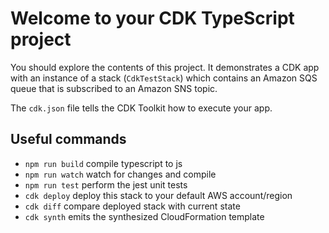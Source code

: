 # Welcome to your CDK TypeScript project

You should explore the contents of this project. It demonstrates a CDK app with an instance of a stack (`CdkTestStack`)
which contains an Amazon SQS queue that is subscribed to an Amazon SNS topic.

The `cdk.json` file tells the CDK Toolkit how to execute your app.

## Useful commands

* `npm run build`   compile typescript to js
* `npm run watch`   watch for changes and compile
* `npm run test`    perform the jest unit tests
* `cdk deploy`      deploy this stack to your default AWS account/region
* `cdk diff`        compare deployed stack with current state
* `cdk synth`       emits the synthesized CloudFormation template


<!-- to destroy -->
<!-- 
cdk destroy
aws s3 rm --recursive s3://$(aws s3 ls | grep cdktoolkit | cut -d' ' -f3) # empty the cdktoolkit staging bucket
aws cloudformation delete-stack --stack-name CDKToolkit -->